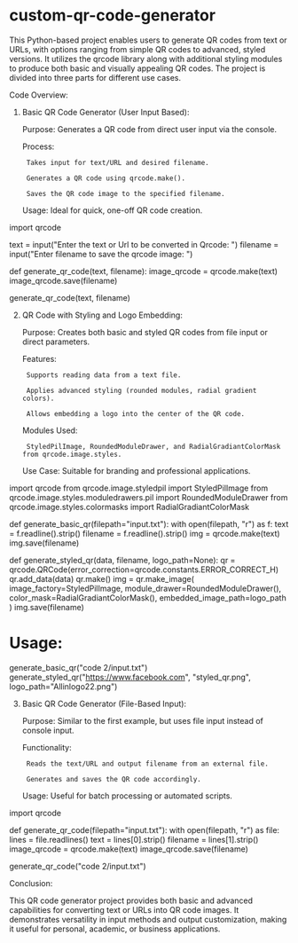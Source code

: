 # custom-qr-code-generator
This Python-based project enables users to generate QR codes from text or URLs, with options ranging from simple QR codes to advanced, styled versions. It utilizes the qrcode library along with additional styling modules to produce both basic and visually appealing QR codes. The project is divided into three parts for different use cases.

Code Overview:
1. Basic QR Code Generator (User Input Based):

    Purpose: Generates a QR code from direct user input via the console.

    Process:

        Takes input for text/URL and desired filename.

        Generates a QR code using qrcode.make().

        Saves the QR code image to the specified filename.

    Usage: Ideal for quick, one-off QR code creation.

import qrcode

text = input("Enter the text or Url to be converted in Qrcode: ")
filename = input("Enter filename to save the qrcode image: ")

def generate_qr_code(text, filename):
    image_qrcode = qrcode.make(text)
    image_qrcode.save(filename)

generate_qr_code(text, filename)

2. QR Code with Styling and Logo Embedding:

    Purpose: Creates both basic and styled QR codes from file input or direct parameters.

    Features:

        Supports reading data from a text file.

        Applies advanced styling (rounded modules, radial gradient colors).

        Allows embedding a logo into the center of the QR code.

    Modules Used:

        StyledPilImage, RoundedModuleDrawer, and RadialGradiantColorMask from qrcode.image.styles.

    Use Case: Suitable for branding and professional applications.

import qrcode
from qrcode.image.styledpil import StyledPilImage
from qrcode.image.styles.moduledrawers.pil import RoundedModuleDrawer
from qrcode.image.styles.colormasks import RadialGradiantColorMask

def generate_basic_qr(filepath="input.txt"):
    with open(filepath, "r") as f:
        text = f.readline().strip()
        filename = f.readline().strip()
    img = qrcode.make(text)
    img.save(filename)

def generate_styled_qr(data, filename, logo_path=None):
    qr = qrcode.QRCode(error_correction=qrcode.constants.ERROR_CORRECT_H)
    qr.add_data(data)
    qr.make()
    img = qr.make_image(
        image_factory=StyledPilImage,
        module_drawer=RoundedModuleDrawer(),
        color_mask=RadialGradiantColorMask(),
        embedded_image_path=logo_path
    )
    img.save(filename)

# Usage:
generate_basic_qr("code 2/input.txt")
generate_styled_qr("https://www.facebook.com", "styled_qr.png", logo_path="Allinlogo22.png")

3. Basic QR Code Generator (File-Based Input):

    Purpose: Similar to the first example, but uses file input instead of console input.

    Functionality:

        Reads the text/URL and output filename from an external file.

        Generates and saves the QR code accordingly.

    Usage: Useful for batch processing or automated scripts.

import qrcode

def generate_qr_code(filepath="input.txt"):
    with open(filepath, "r") as file:
        lines = file.readlines()
    text = lines[0].strip()
    filename = lines[1].strip()
    image_qrcode = qrcode.make(text)
    image_qrcode.save(filename)

generate_qr_code("code 2/input.txt")

Conclusion:

This QR code generator project provides both basic and advanced capabilities for converting text or URLs into QR code images. It demonstrates versatility in input methods and output customization, making it useful for personal, academic, or business applications.
